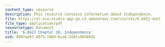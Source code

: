 ```yaml
---
content_type: resource
description: This resource contains information about Independence.
file: https://ol-ocw-studio-app-qa.s3.amazonaws.com/courses/6-042j-mathematics-for-computer-science-fall-2010/9907ae0740731964bce45d8fc06989d2_MIT6_042JF10_chap16.pdf
file_type: application/pdf
resourcetype: Document
title: '6.042J Chapter 16: Independence'
uid: 9907ae07-4073-1964-bce4-5d8fc06989d2
---
```

